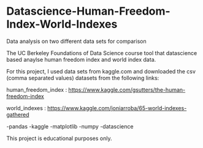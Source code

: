# Datascience-Human-Freedom-Index-World-Indexes
Data analysis on two different data sets for comparison

The UC Berkeley Foundations of Data Science course tool that datascience based anaylse human freedom index and world index data.

For this project, I used data sets from kaggle.com and downloaded the csv (comma separated values) datasets from the following links:

human_freedom_index : https://www.kaggle.com/gsutters/the-human-freedom-index

world_indexes : https://www.kaggle.com/joniarroba/65-world-indexes-gathered

-pandas -kaggle -matplotlib -numpy -datascience

This project is educational purposes only.

